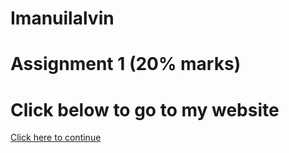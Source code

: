 # Imanuilalvin
# Assignment 1 (20% marks)
# Click below to go to my website
<a href = "Homepage.html">Click here to continue</a>
